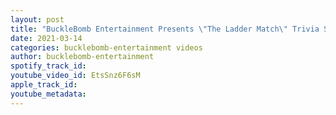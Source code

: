 ```yaml
---
layout: post
title: "BuckleBomb Entertainment Presents \"The Ladder Match\" Trivia Show"
date: 2021-03-14
categories: bucklebomb-entertainment videos
author: bucklebomb-entertainment
spotify_track_id: 
youtube_video_id: EtsSnz6F6sM
apple_track_id: 
youtube_metadata: 
---
```

